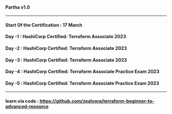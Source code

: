#### Partha v1.0

---

#### Start Of the Certification : 17 March
#### Day -1 : HashiCorp Certified: Terraform Associate 2023
#### Day -2 : HashiCorp Certified: Terraform Associate 2023
#### Day -3 : HashiCorp Certified: Terraform Associate 2023
#### Day -4 : HashiCorp Certified: Terraform Associate Practice Exam 2023
#### Day -5 : HashiCorp Certified: Terraform Associate Practice Exam 2023

---

#### learn via code : https://github.com/zealvora/terraform-beginner-to-advanced-resource


